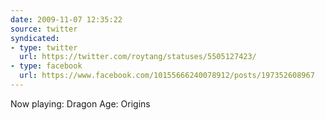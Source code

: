 ```yaml
---
date: 2009-11-07 12:35:22
source: twitter
syndicated:
- type: twitter
  url: https://twitter.com/roytang/statuses/5505127423/
- type: facebook
  url: https://www.facebook.com/10155666240078912/posts/197352608967
---
```


Now playing: Dragon Age: Origins